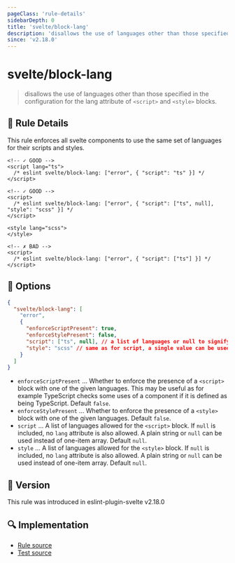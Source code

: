 ```yaml
---
pageClass: 'rule-details'
sidebarDepth: 0
title: 'svelte/block-lang'
description: 'disallows the use of languages other than those specified in the configuration for the lang attribute of `<script>` and `<style>` blocks.'
since: 'v2.18.0'
---
```


# svelte/block-lang

> disallows the use of languages other than those specified in the configuration for the lang attribute of `<script>` and `<style>` blocks.

## 📖 Rule Details

This rule enforces all svelte components to use the same set of languages for their scripts and styles.

<ESLintCodeBlock>

<!--eslint-skip-->

```svelte
<!-- ✓ GOOD -->
<script lang="ts">
  /* eslint svelte/block-lang: ["error", { "script": "ts" }] */
</script>
```

</ESLintCodeBlock>

<ESLintCodeBlock>

<!--eslint-skip-->

```svelte
<!-- ✓ GOOD -->
<script>
  /* eslint svelte/block-lang: ["error", { "script": ["ts", null], "style": "scss" }] */
</script>

<style lang="scss">
</style>
```

</ESLintCodeBlock>

<ESLintCodeBlock>

<!--eslint-skip-->

```svelte
<!-- ✗ BAD -->
<script>
  /* eslint svelte/block-lang: ["error", { "script": ["ts"] }] */
</script>
```

</ESLintCodeBlock>

## 🔧 Options

```json
{
  "svelte/block-lang": [
    "error",
    {
      "enforceScriptPresent": true,
      "enforceStylePresent": false,
      "script": ["ts", null], // a list of languages or null to signify no language specified
      "style": "scss" // same as for script, a single value can be used instead of an array.
    }
  ]
}
```

- `enforceScriptPresent` ... Whether to enforce the presence of a `<script>` block with one of the given languages. This may be useful as for example TypeScript checks some uses of a component if it is defined as being TypeScript. Default `false`.
- `enforceStylePresent` ... Whether to enforce the presence of a `<style>` block with one of the given languages. Default `false`.
- `script` ... A list of languages allowed for the `<script>` block. If `null` is included, no `lang` attribute is also allowed. A plain string or `null` can be used instead of one-item array. Default `null`.
- `style` ... A list of languages allowed for the `<style>` block. If `null` is included, no `lang` attribute is also allowed. A plain string or `null` can be used instead of one-item array. Default `null`.

## 🚀 Version

This rule was introduced in eslint-plugin-svelte v2.18.0

## 🔍 Implementation

- [Rule source](https://github.com/sveltejs/eslint-plugin-svelte/blob/main/packages/eslint-plugin-svelte/src/rules/block-lang.ts)
- [Test source](https://github.com/sveltejs/eslint-plugin-svelte/blob/main/packages/eslint-plugin-svelte/tests/src/rules/block-lang.ts)

